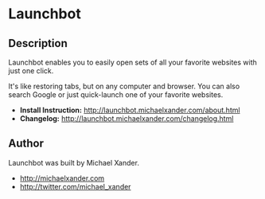 # Launchbot

## Description

Launchbot enables you to easily open sets of all your favorite websites with just one click.

It's like restoring tabs, but on any computer and browser. You can also search Google or just quick-launch one of your favorite websites.

* **Install Instruction:** http://launchbot.michaelxander.com/about.html
* **Changelog:** http://launchbot.michaelxander.com/changelog.html


## Author

Launchbot was built by Michael Xander.

* http://michaelxander.com
* http://twitter.com/michael_xander


